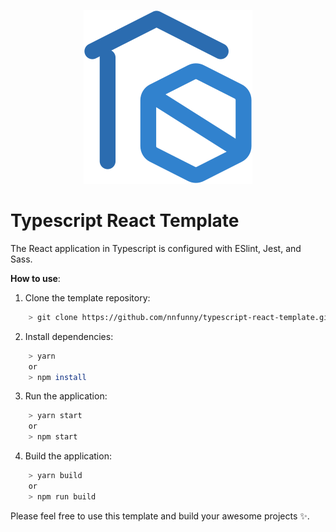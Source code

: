 <p align="center">
    <img src="logo.svg" />
</p>

# Typescript React Template

The React application in Typescript is configured with ESlint, Jest, and Sass.

**How to use**:

1. Clone the template repository:

```bash
    > git clone https://github.com/nnfunny/typescript-react-template.git
```

2. Install dependencies:

```bash
    > yarn
    or
    > npm install
```

3. Run the application:

```bash
    > yarn start
    or
    > npm start
```

4. Build the application:

```bash
    > yarn build
    or
    > npm run build
```

Please feel free to use this template and build your awesome projects ✨.
